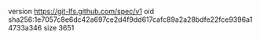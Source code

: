 version https://git-lfs.github.com/spec/v1
oid sha256:1e7057c8e6dc42a697ce2d4f9dd617cafc89a2a28bdfe22fce9396a14733a346
size 3651
